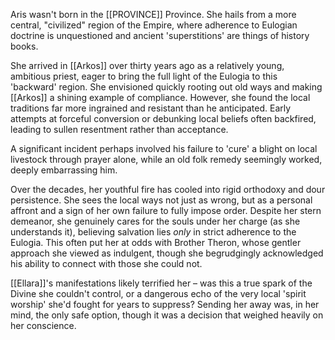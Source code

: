 Aris wasn't born in the [[PROVINCE]] Province. She hails from a more central, "civilized" region of the Empire, where adherence to Eulogian doctrine is unquestioned and ancient 'superstitions' are things of history books. 

She arrived in [[Arkos]] over thirty years ago as a relatively young, ambitious priest, eager to bring the full light of the Eulogia to this 'backward' region. She envisioned quickly rooting out old ways and making [[Arkos]] a shining example of compliance. However, she found the local traditions far more ingrained and resistant than he anticipated. Early attempts at forceful conversion or debunking local beliefs often backfired, leading to sullen resentment rather than acceptance. 

A significant incident perhaps involved his failure to 'cure' a blight on local livestock through prayer alone, while an old folk remedy seemingly worked, deeply embarrassing him. 

Over the decades, her youthful fire has cooled into rigid orthodoxy and dour persistence. She sees the local ways not just as wrong, but as a personal affront and a sign of her own failure to fully impose order. Despite her stern demeanor, she genuinely cares for the souls under her charge (as she understands it), believing salvation lies _only_ in strict adherence to the Eulogia. This often put her at odds with Brother Theron, whose gentler approach she viewed as indulgent, though she begrudgingly acknowledged his ability to connect with those she could not.

[[Ellara]]'s manifestations likely terrified her – was this a true spark of the Divine she couldn't control, or a dangerous echo of the very local 'spirit worship' she'd fought for years to suppress? Sending her away was, in her mind, the only safe option, though it was a decision that weighed heavily on her conscience.